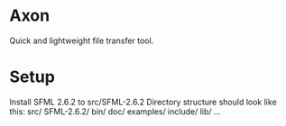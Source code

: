 # Axon
Quick and lightweight file transfer tool.

# Setup
Install SFML 2.6.2 to src/SFML-2.6.2
Directory structure should look like this:
src/
    SFML-2.6.2/
        bin/
        doc/
        examples/
        include/
        lib/
        ...